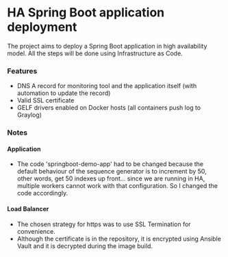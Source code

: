 # HA Spring Boot application deployment

The project aims to deploy a Spring Boot application in high availability model.
All the steps will be done using Infrastructure as Code.

### Features
 * DNS A record for monitoring tool and the application itself (with automation to update the record)
 * Valid SSL certificate
 * GELF drivers enabled on Docker hosts (all containers push log to Graylog)

### Notes

#### Application

 * The code 'springboot-demo-app' had to be changed because the default behaviour of the sequence generator is to increment by 50, other words, get 50 indexes up front... since we are running in HA, multiple workers cannot work with that configuration. So I changed the code accordingly.

#### Load Balancer
 * The chosen strategy for https was to use SSL Termination for convenience.
 * Although the certificate is in the repository, it is encrypted using Ansible Vault and it is decrypted during the image build.
